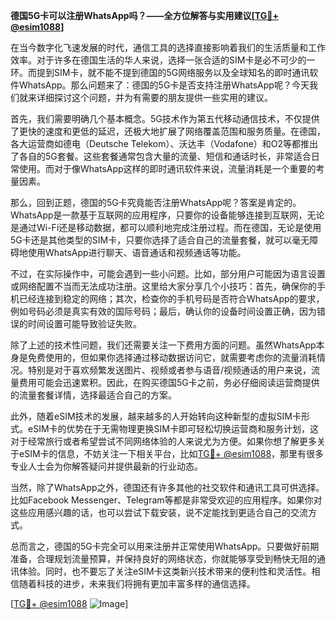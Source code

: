 **德国5G卡可以注册WhatsApp吗？——全方位解答与实用建议[[TG💪+ @esim1088](https://t.me/s/esim1088)]**

在当今数字化飞速发展的时代，通信工具的选择直接影响着我们的生活质量和工作效率。对于许多在德国生活的华人来说，选择一张合适的SIM卡是必不可少的一环。而提到SIM卡，就不能不提到德国的5G网络服务以及全球知名的即时通讯软件WhatsApp。那么问题来了：德国的5G卡是否支持注册WhatsApp呢？今天我们就来详细探讨这个问题，并为有需要的朋友提供一些实用的建议。

首先，我们需要明确几个基本概念。5G技术作为第五代移动通信技术，不仅提供了更快的速度和更低的延迟，还极大地扩展了网络覆盖范围和服务质量。在德国，各大运营商如德电（Deutsche Telekom）、沃达丰（Vodafone）和O2等都推出了各自的5G套餐。这些套餐通常包含大量的流量、短信和通话时长，非常适合日常使用。而对于像WhatsApp这样的即时通讯软件来说，流量消耗是一个重要的考量因素。

那么，回到正题，德国的5G卡究竟能否注册WhatsApp呢？答案是肯定的。WhatsApp是一款基于互联网的应用程序，只要你的设备能够连接到互联网，无论是通过Wi-Fi还是移动数据，都可以顺利地完成注册过程。而在德国，无论是使用5G卡还是其他类型的SIM卡，只要你选择了适合自己的流量套餐，就可以毫无障碍地使用WhatsApp进行聊天、语音通话和视频通话等功能。

不过，在实际操作中，可能会遇到一些小问题。比如，部分用户可能因为语言设置或网络配置不当而无法成功注册。这里给大家分享几个小技巧：首先，确保你的手机已经连接到稳定的网络；其次，检查你的手机号码是否符合WhatsApp的要求，例如号码必须是真实有效的国际号码；最后，确认你的设备时间设置正确，因为错误的时间设置可能导致验证失败。

除了上述的技术性问题，我们还需要关注一下费用方面的问题。虽然WhatsApp本身是免费使用的，但如果你选择通过移动数据访问它，就需要考虑你的流量消耗情况。特别是对于喜欢频繁发送图片、视频或者参与语音/视频通话的用户来说，流量费用可能会迅速累积。因此，在购买德国5G卡之前，务必仔细阅读运营商提供的流量套餐详情，选择最适合自己的方案。

此外，随着eSIM技术的发展，越来越多的人开始转向这种新型的虚拟SIM卡形式。eSIM卡的优势在于无需物理更换SIM卡即可轻松切换运营商和服务计划，这对于经常旅行或者希望尝试不同网络体验的人来说尤为方便。如果你想了解更多关于eSIM卡的信息，不妨关注一下相关平台，比如[TG💪+ @esim1088](https://t.me/s/esim1088)，那里有很多专业人士会为你解答疑问并提供最新的行业动态。

当然，除了WhatsApp之外，德国还有许多其他的社交软件和通讯工具可供选择。比如Facebook Messenger、Telegram等都是非常受欢迎的应用程序。如果你对这些应用感兴趣的话，也可以尝试下载安装，说不定能找到更适合自己的交流方式。

总而言之，德国的5G卡完全可以用来注册并正常使用WhatsApp。只要做好前期准备，合理规划流量预算，并保持良好的网络状态，你就能够享受到畅快无阻的通讯体验。同时，也不要忘了关注eSIM卡这类新兴技术带来的便利性和灵活性。相信随着科技的进步，未来我们将拥有更加丰富多样的通信选择。

[[TG💪+ @esim1088](https://t.me/s/esim1088) ![Image](https://i.postimg.cc/4NQfJmqS/Snipaste-2025-05-13-00-14-12.png)]